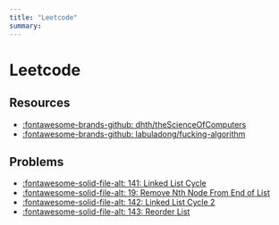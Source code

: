 ```yaml
---
title: "Leetcode"
summary: 
---
```


Leetcode
===

Resources
---

- [:fontawesome-brands-github: dhth/theScienceOfComputers](https://github.com/dhth/theScienceOfComputers/tree/master/dataStructuresAndAlgorithms/src/leetcode)
- [:fontawesome-brands-github: labuladong/fucking-algorithm](https://github.com/labuladong/fucking-algorithm/tree/english)

Problems
---

- [:fontawesome-solid-file-alt: 141: Linked List Cycle](141-linked-list-cycle.md)
- [:fontawesome-solid-file-alt: 19: Remove Nth Node From End of
    List](19-remove-nth-node-from-end-of-list.md)
- [:fontawesome-solid-file-alt: 142: Linked List Cycle
    2](142-linked-list-cycle-2.md)
- [:fontawesome-solid-file-alt: 143: Reorder List](143-reorder-list.md)
